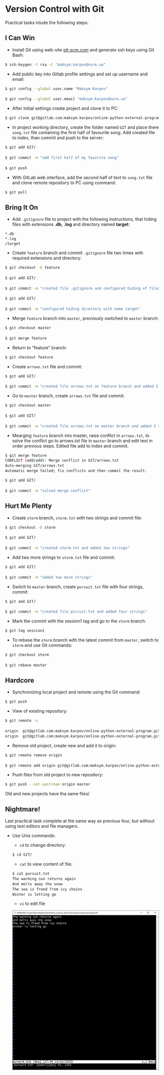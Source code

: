 # Version Control with Git

Practical tasks inlude the following steps: 

## I Can Win

* Install Git using web-site [git-scm.com](https://git-scm.com/book/en/v2/Getting-Started-Installing-Git) and generate ssh keys using Git Bash:

```bash
$ ssh-keygen -t rsa -C "maksym.karpov@nure.ua"
```

* Add public key into Gitlab profile settings and set up username and email:

```bash
$ git config --global user.name "Maksym Karpov"

$ git config --global user.email "maksym.karpov@nure.ua"
```

* After initial settings create project and clone it to PC:

```bash
$ git clone git@gitlab.com:maksym.karpov/online-python-external-program.git
```
* In project working directory, create the folder named `GIT` and place there `song.txt` file containing the first half of favourite song. Add created file to index, than commit and push to the server:

```bash
$ git add GIT/

$ git commit -m "add first half of my favorite song"

$ git push
```

* With  GitLab web interface, add the second half of text to `song.txt` file and clone remote repository to PC using command:

```bash
$ git pull
```

## Bring It On

* Add `.gitignore` file to project with the following instructions, that hiding files with extensions **.db**, **.log** and directory named **target**:

~~~~
*.db
*.log
/target
~~~~

* Create `feature` branch and commit `.gitignore` file two times with required extensions and directory:

```bash
$ git checkout -b feature

$ git add GIT/

$ git commit -m "created file .gitignore and configured hiding of files with extensions .db, .log"

$ git add GIT/

$ git commit -m "configured hiding directory with name target"
```

* Merge `feature` branch into `master`, previously switched to `master` branch:

```bash
$ git checkout master

$ git merge feature
```

* Return to "feature" branch:

```bash
$ git checkout feature
```

* Create `arrows.txt` file and commit:

```bash
$ git add GIT/

$ git commit -m "created file arrows.txt on feature branch and added 2 strings of song"
```

* Go to `master` branch, create `arrows.txt` file and commit:

```bash
$ git checkout master

$ git add GIT/

$ git commit -m "created file arrows.txt on master branch and added 2 strings of song"
```

* Mearging `feature` branch into master, raise conflict in `arrows.txt`, to solve the conflict go to arrows.txt file in `master` branch and edit text in order previous steps. Edited file add to index and commit.

```bash
$ git merge feature
CONFLICT (add/add): Merge conflict in GIT/arrows.txt
Auto-merging GIT/arrows.txt
Automatic merge failed; fix conflicts and then commit the result.
```

```bash
$ git add GIT/

$ git commit -m "solved merge conflict"
```

## Hurt Me Plenty

* Create `storm` branch, `storm.txt` with two strings and commit file:

```bash
$ git checkout -b storm

$ git add GIT/

$ git commit -m "created storm.txt and added two strings"
```

* Add two more strings to `storm.txt` file and commit:

```bash
$ git add GIT/

$ git commit -m "added two more strings"
```

* Switch to `master` branch, create `pursuit.txt` file with four strings, commit:

```bash
$ git add GIT/

$ git commit -m "created file pircuit.txt and added four strings"
```
* Mark the commit with the session1 tag and go to the `storm` branch:

```bash
$ git tag session1
```

* To rebase the `storm` branch with the latest commit from `master`, switch to `storm` and use Git commands:

```bash
$ git checkout storm

$ git rebase master
```

## Hardcore

* Synchronizing local project and remote using the Git command:

```bash
$ git push
```
* View of existing repository:

```bash
$ git remote -v

origin  git@gitlab.com:maksym.karpov/online-python-external-program.git (fetch)
origin  git@gitlab.com:maksym.karpov/online-python-external-program.git (push)
```

* Remove old project, create new and add it to origin:

```bash
$ git remote remove origin

$ git remote add origin git@gitlab.com:maksym.karpov/online-python-external-program-for-git.git
```

* Push files from old project to new repository:

```bash
$ git push --set-upstream origin master
```

Old and new projects have tha same files/

## Nightmare!

Last practical task complete at the same way as previous four, but without using text editors and file managers.

* Use Unix commands:

  * `cd` to change directory:

  ```bash
  $ cd GIT/
  ```

  * `cat` to view content of file:
  
  ```bash
  $ cat pursuit.txt
  The warming sun returns again
  And melts away the snow
  The sea is freed from icy chains
  Winter is letting go
  ```
  
  * `vi` to edit file
  
  ![Vi Editor](https://github.com/Qalanc/Test/blob/main/vi.jpg)
